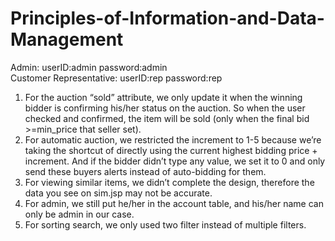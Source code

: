 # Principles-of-Information-and-Data-Management
Admin: userID:admin	password:admin \
Customer Representative: userID:rep	 password:rep  
1. For the auction “sold” attribute, we only update it when the winning bidder is confirming his/her status on the auction. So when the user checked and confirmed, the item will be sold (only when the final bid >=min_price that seller set). 
2. For automatic auction, we restricted the increment to 1-5 because we’re taking the shortcut of directly using the current highest bidding price + increment. And if the bidder didn’t type any value, we set it to 0 and only send these buyers alerts instead of auto-bidding for them. 
3. For viewing similar items, we didn’t complete the design, therefore the data you see on sim.jsp may not be accurate. 
4. For admin, we still put he/her in the account table, and his/her name can only be admin in our case. 
5. For sorting search, we only used two filter instead of multiple filters.
